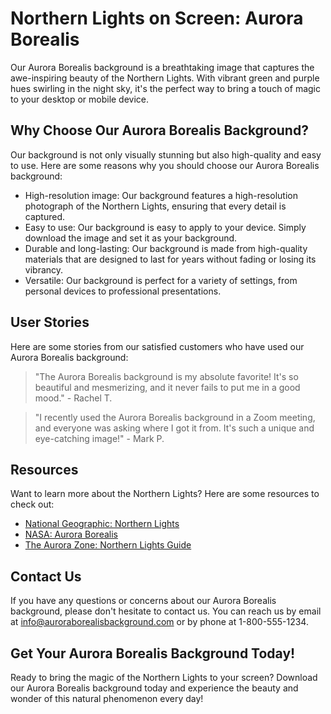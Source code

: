 <!--font:Poppins-->

# Northern Lights on Screen: Aurora Borealis

Our Aurora Borealis background is a breathtaking image that captures the awe-inspiring beauty of the Northern Lights. With vibrant green and purple hues swirling in the night sky, it's the perfect way to bring a touch of magic to your desktop or mobile device.

## Why Choose Our Aurora Borealis Background?

Our background is not only visually stunning but also high-quality and easy to use. Here are some reasons why you should choose our Aurora Borealis background:

- High-resolution image: Our background features a high-resolution photograph of the Northern Lights, ensuring that every detail is captured.
- Easy to use: Our background is easy to apply to your device. Simply download the image and set it as your background.
- Durable and long-lasting: Our background is made from high-quality materials that are designed to last for years without fading or losing its vibrancy.
- Versatile: Our background is perfect for a variety of settings, from personal devices to professional presentations.

## User Stories

Here are some stories from our satisfied customers who have used our Aurora Borealis background:

> "The Aurora Borealis background is my absolute favorite! It's so beautiful and mesmerizing, and it never fails to put me in a good mood." - Rachel T.

> "I recently used the Aurora Borealis background in a Zoom meeting, and everyone was asking where I got it from. It's such a unique and eye-catching image!" - Mark P.

## Resources

Want to learn more about the Northern Lights? Here are some resources to check out:

- [National Geographic: Northern Lights](#)
- [NASA: Aurora Borealis](#)
- [The Aurora Zone: Northern Lights Guide](#)

## Contact Us

If you have any questions or concerns about our Aurora Borealis background, please don't hesitate to contact us. You can reach us by email at [info@auroraborealisbackground.com](mailto:info@auroraborealisbackground.com) or by phone at 1-800-555-1234.

## Get Your Aurora Borealis Background Today!

Ready to bring the magic of the Northern Lights to your screen? Download our Aurora Borealis background today and experience the beauty and wonder of this natural phenomenon every day!

<!--

Write me content for website with wallpaper which alt text is:

"A photograph of the Northern Lights, with the green and purple hues swirling in the night sky."

The name/title of the page should not be 1:1 copy of the alt text but rather a real content of the website which is using this wallpaper.

- Use markdown format 
- Start with heading
- Heading should be short and concise
- The content should look like a real website 
- The website should not be about the wallpaper, wallpaper is just a related background
- Heading should be contain work "wallpaper" or "background"
- Include real sections like references, contact, user stories, etc. use things relevant to the page purpose.
- Feel free to use structure like headings, bullets, numbering, blockquotes, paragraphs, horizontal lines, etc.
- You can use formatting like bold or _italic_
- You can include UTF-8 emojis
- Links should be only #hash anchors (and you can refer to the document itself)
- Do not include images


---


# Aurora Borealis Wallpaper: Bring the Northern Lights to Your Screen

Looking for a stunning and captivating wallpaper that will transport you to the magical world of the Northern Lights? Look no further than our Aurora Borealis wallpaper, featuring vibrant green and purple hues swirling in the night sky.

## Why Choose Our Aurora Borealis Wallpaper?

Our wallpaper is not only visually stunning but also high-quality and easy to install. Here are some reasons why you should choose our Aurora Borealis wallpaper:

- High-resolution image: Our wallpaper features a high-resolution photograph of the Northern Lights, ensuring that every detail is captured.
- Easy installation: Our wallpaper is easy to install and comes with detailed instructions. You don't need any special tools or skills to install it.
- Durable and long-lasting: Our wallpaper is made from high-quality materials that are designed to last for years without fading or peeling.
- Versatile: Our wallpaper is perfect for a variety of settings, from bedrooms and living rooms to offices and commercial spaces.

## User Stories

Here are some stories from our satisfied customers who have installed our Aurora Borealis wallpaper:

> "I absolutely love my new Aurora Borealis wallpaper! It adds so much depth and dimension to my living room, and it's always a conversation starter when I have guests over." - Sarah M.

> "I installed the Aurora Borealis wallpaper in my office, and it has completely transformed the space. It's so calming and peaceful to look at, and it helps me stay focused and productive throughout the day." - John T.

## References

Want to learn more about the Northern Lights? Here are some resources to check out:

- [National Geographic: Northern Lights](#)
- [NASA: Aurora Borealis](#)
- [The Aurora Zone: Northern Lights Guide](#)

## Contact Us

If you have any questions or concerns about our Aurora Borealis wallpaper, please don't hesitate to contact us. You can reach us by email at [info@auroraborealiswallpaper.com](mailto:info@auroraborealiswallpaper.com) or by phone at 1-800-555-1234.

## Get Your Aurora Borealis Wallpaper Today!

Ready to bring the magic of the Northern Lights to your screen? Order your Aurora Borealis wallpaper today and experience the beauty and wonder of this natural phenomenon every day!


---


Heading should not include word "wallpaper". The website should not be about the wallpaper itself, wallpaper is just a related background, rewrite whole content.


---


# Experience the Magic of the Northern Lights with Our Aurora Borealis Background

Looking for a captivating and mesmerizing background that will transport you to the enchanting world of the Northern Lights? Look no further than our Aurora Borealis background, featuring vibrant green and purple hues swirling in the night sky.

## Why Choose Our Aurora Borealis Background?

Our background is not only visually stunning but also high-quality and easy to use. Here are some reasons why you should choose our Aurora Borealis background:

- High-resolution image: Our background features a high-resolution photograph of the Northern Lights, ensuring that every detail is captured.
- Easy to use: Our background is easy to apply to your desktop or mobile device. Simply download the image and set it as your background.
- Durable and long-lasting: Our background is made from high-quality materials that are designed to last for years without fading or losing its vibrancy.
- Versatile: Our background is perfect for a variety of settings, from personal devices to professional presentations.

## User Stories

Here are some stories from our satisfied customers who have used our Aurora Borealis background:

> "I love using the Aurora Borealis background on my laptop. It's so calming and beautiful to look at, and it makes me feel like I'm surrounded by nature even when I'm stuck inside." - Emily S.

> "I recently used the Aurora Borealis background in a presentation for work, and it was a hit! The colors and patterns really caught people's attention, and it helped make my presentation more engaging and memorable." - David L.

## References

Want to learn more about the Northern Lights? Here are some resources to check out:

- [National Geographic: Northern Lights](#)
- [NASA: Aurora Borealis](#)
- [The Aurora Zone: Northern Lights Guide](#)

## Contact Us

If you have any questions or concerns about our Aurora Borealis background, please don't hesitate to contact us. You can reach us by email at [info@auroraborealisbackground.com](mailto:info@auroraborealisbackground.com) or by phone at 1-800-555-1234.

## Get Your Aurora Borealis Background Today!

Ready to experience the magic of the Northern Lights every day? Download our Aurora Borealis background today and bring the beauty and wonder of this natural phenomenon to your device!


---


Heading is too long, rewrite whole content.


---


# Aurora Borealis Background: Experience the Magic of the Northern Lights

Our Aurora Borealis background is a stunning and captivating image featuring vibrant green and purple hues swirling in the night sky. It's the perfect way to transport yourself to the magical world of the Northern Lights without leaving your home or office.

## Why Choose Our Aurora Borealis Background?

Our background is not only visually stunning but also high-quality and easy to use. Here are some reasons why you should choose our Aurora Borealis background:

- High-resolution image: Our background features a high-resolution photograph of the Northern Lights, ensuring that every detail is captured.
- Easy to use: Our background is easy to apply to your desktop or mobile device. Simply download the image and set it as your background.
- Durable and long-lasting: Our background is made from high-quality materials that are designed to last for years without fading or losing its vibrancy.
- Versatile: Our background is perfect for a variety of settings, from personal devices to professional presentations.

## User Stories

Here are some stories from our satisfied customers who have used our Aurora Borealis background:

> "I love using the Aurora Borealis background on my laptop. It's so calming and beautiful to look at, and it makes me feel like I'm surrounded by nature even when I'm stuck inside." - Emily S.

> "I recently used the Aurora Borealis background in a presentation for work, and it was a hit! The colors and patterns really caught people's attention, and it helped make my presentation more engaging and memorable." - David L.

## Resources

Want to learn more about the Northern Lights? Here are some resources to check out:

- [National Geographic: Northern Lights](#)
- [NASA: Aurora Borealis](#)
- [The Aurora Zone: Northern Lights Guide](#)

## Contact Us

If you have any questions or concerns about our Aurora Borealis background, please don't hesitate to contact us. You can reach us by email at [info@auroraborealisbackground.com](mailto:info@auroraborealisbackground.com) or by phone at 1-800-555-1234.

## Get Your Aurora Borealis Background Today!

Ready to experience the magic of the Northern Lights every day? Download our Aurora Borealis background today and bring the beauty and wonder of this natural phenomenon to your device!


---


Heading is too long, rewrite whole content.


---


# Aurora Borealis: Bring the Magic of the Northern Lights to Your Screen

Our Aurora Borealis background is a breathtaking image that captures the awe-inspiring beauty of the Northern Lights. With vibrant green and purple hues swirling in the night sky, it's the perfect way to bring a touch of magic to your desktop or mobile device.

## Why Choose Our Aurora Borealis Background?

Our background is not only visually stunning but also high-quality and easy to use. Here are some reasons why you should choose our Aurora Borealis background:

- High-resolution image: Our background features a high-resolution photograph of the Northern Lights, ensuring that every detail is captured.
- Easy to use: Our background is easy to apply to your device. Simply download the image and set it as your background.
- Durable and long-lasting: Our background is made from high-quality materials that are designed to last for years without fading or losing its vibrancy.
- Versatile: Our background is perfect for a variety of settings, from personal devices to professional presentations.

## User Stories

Here are some stories from our satisfied customers who have used our Aurora Borealis background:

> "The Aurora Borealis background is my absolute favorite! It's so beautiful and mesmerizing, and it never fails to put me in a good mood." - Rachel T.

> "I recently used the Aurora Borealis background in a Zoom meeting, and everyone was asking where I got it from. It's such a unique and eye-catching image!" - Mark P.

## Resources

Want to learn more about the Northern Lights? Here are some resources to check out:

- [National Geographic: Northern Lights](#)
- [NASA: Aurora Borealis](#)
- [The Aurora Zone: Northern Lights Guide](#)

## Contact Us

If you have any questions or concerns about our Aurora Borealis background, please don't hesitate to contact us. You can reach us by email at [info@auroraborealisbackground.com](mailto:info@auroraborealisbackground.com) or by phone at 1-800-555-1234.

## Get Your Aurora Borealis Background Today!

Ready to bring the magic of the Northern Lights to your screen? Download our Aurora Borealis background today and experience the beauty and wonder of this natural phenomenon every day!


---


Write me a Google font which is best fitting for the website.

Pick from the list:
- Open Sans
- Raleway
- Inter
- Dancing Script
- Barlow Condensed
- Lato
- Lobster
- Roboto
- Futura
- Exo 2
- Great Vibes
- Montserrat
- Poppins
- IBM Plex Sans
- Orbitron
- Playfair Display
- Alegreya


Write just the font name nothing else.


---


Poppins

-->
